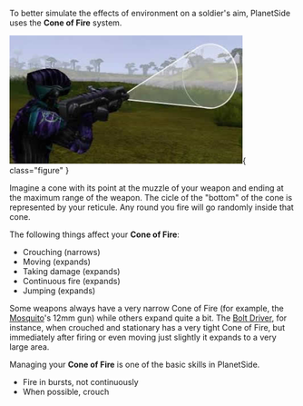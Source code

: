 To better simulate the effects of environment on a soldier's aim, PlanetSide
uses the **Cone of Fire** system.

![](../images/Coneoffire.jpg){ class="figure" }

Imagine a cone with its point at
the muzzle of your weapon and ending at the maximum range of the weapon. The
cicle of the "bottom" of the cone is represented by your reticule. Any round you
fire will go randomly inside that cone.

The following things affect your **Cone of Fire**:

- Crouching (narrows)
- Moving (expands)
- Taking damage (expands)
- Continuous fire (expands)
- Jumping (expands)

Some weapons always have a very narrow Cone of Fire (for example, the
[Mosquito](../vehicles/Mosquito.md)'s 12mm gun) while others expand quite a bit.
The [Bolt Driver](../weapons/Bolt_Driver.md), for instance, when crouched and
stationary has a very tight Cone of Fire, but immediately after firing or even
moving just slightly it expands to a very large area.

Managing your **Cone of Fire** is one of the basic skills in PlanetSide.

- Fire in bursts, not continuously
- When possible, crouch
